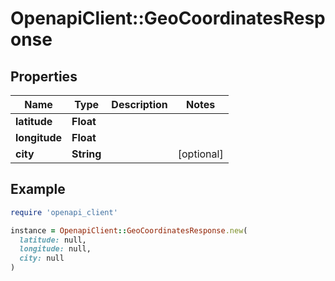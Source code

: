 # OpenapiClient::GeoCoordinatesResponse

## Properties

| Name | Type | Description | Notes |
| ---- | ---- | ----------- | ----- |
| **latitude** | **Float** |  |  |
| **longitude** | **Float** |  |  |
| **city** | **String** |  | [optional] |

## Example

```ruby
require 'openapi_client'

instance = OpenapiClient::GeoCoordinatesResponse.new(
  latitude: null,
  longitude: null,
  city: null
)
```

